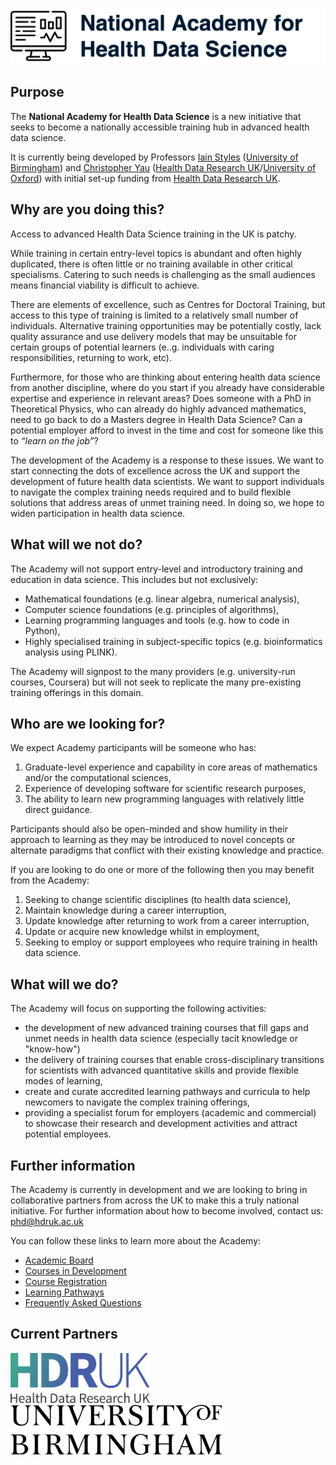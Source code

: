 ![National Academy for Health Data Science](images/nahds.png)

## Purpose

The **National Academy for Health Data Science** is a new initiative that seeks to become a nationally accessible training hub in advanced health data science.

It is currently being developed by Professors [Iain Styles](https://www.cs.bham.ac.uk/~ibs/) ([University of Birmingham](http://www.birmingham.ac.uk)) and [Christopher Yau](https://www.bdi.ox.ac.uk/Team/christoper-yau) ([Health Data Research UK](http://www.hdruk.ac.uk)/[University of Oxford](http://www.ox.ac.uk)) with initial set-up funding from [Health Data Research UK](http://www.hdruk.ac.uk).

## Why are you doing this?

Access to advanced Health Data Science training in the UK is patchy.

While training in certain entry-level topics is abundant and often highly duplicated, there is often little or no training available in other critical specialisms. Catering to such needs is challenging as the small audiences means financial viability is difficult to achieve. 

There are elements of excellence, such as Centres for Doctoral Training, but access to this type of training is limited to a relatively small number of individuals. Alternative training opportunities may be potentially costly, lack quality assurance and use delivery models that may be unsuitable for certain groups of potential learners (e..g. individuals with caring responsibilities, returning to work, etc).

Furthermore, for those who are thinking about entering health data science from another discipline, where do you start if you already have considerable expertise and experience in relevant areas? Does someone with a PhD in Theoretical Physics, who can already do highly advanced mathematics, need to go back to do a Masters degree in Health Data Science? Can a potential employer afford to invest in the time and cost for someone like this to *“learn on the job”*?

The development of the Academy is a response to these issues. We want to start connecting the dots of excellence across the UK and support the development of future health data scientists. We want to support individuals to navigate the complex training needs required and to build flexible solutions that address areas of unmet training need. In doing so, we hope to widen participation in health data science.

## What will we not do?

The Academy will not support entry-level and introductory training and education in data science. This includes but not exclusively:

-	Mathematical foundations (e.g. linear algebra, numerical analysis),
-	Computer science foundations (e.g. principles of algorithms),
-	Learning programming languages and tools (e.g. how to code in Python),
-	Highly specialised training in subject-specific topics (e.g. bioinformatics analysis using PLINK).
	
The Academy will signpost to the many providers (e.g. university-run courses, Coursera) but will not seek to replicate the many pre-existing training offerings in this domain.

## Who are we looking for?

We expect Academy participants will be someone who has:

1.	Graduate-level experience and capability in core areas of mathematics and/or the computational sciences,
2.	Experience of developing software for scientific research purposes,
3.	The ability to learn new programming languages with relatively little direct guidance.

Participants should also be open-minded and show humility in their approach to learning as they may be introduced to novel concepts or alternate paradigms that conflict with their existing knowledge and practice.

If you are looking to do one or more of the following then you may benefit from the Academy:

1. Seeking to change scientific disciplines (to health data science),
2. Maintain knowledge during a career interruption,
3. Update knowledge after returning to work from a career interruption,
4. Update or acquire new knowledge whilst in employment,
5. Seeking to employ or support employees who require training in health data science.

## What will we do?

The Academy will focus on supporting the following activities:

-	the development of new advanced training courses that fill gaps and unmet needs in health data science (especially tacit knowledge or "know-how") 
-	the delivery of training courses that enable cross-disciplinary transitions for scientists with advanced quantitative skills and provide flexible modes of learning,
-	create and curate accredited learning pathways and curricula to help newcomers to navigate the complex training offerings,
-	providing a specialist forum for employers (academic and commercial) to showcase their research and development activities and attract potential employees.

## Further information

The Academy is currently in development and we are looking to bring in collaborative partners from across the UK to make this a truly national initiative. For further information about how to become involved, contact us: <phd@hdruk.ac.uk>

You can follow these links to learn more about the Academy:

- [Academic Board](academic_board.md)
- [Courses in Development](courses.md)
- [Course Registration](course_registration.md)
- [Learning Pathways](pathways.md)
- [Frequently Asked Questions](faq.md)

## Current Partners

<img src="images/hdruk-logo.png" height=80>&nbsp;&nbsp;&nbsp;&nbsp;<img src="images/uob-logo.png" height=80>

